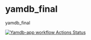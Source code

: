 # yamdb_final
yamdb_final

[![Yamdb-app workflow Actions Status](https://github.com/devgomax/yamdb_final/workflows/Yamdb-app%20workflow/badge.svg)](https://github.com/devgomax/yamdb_final/actions)